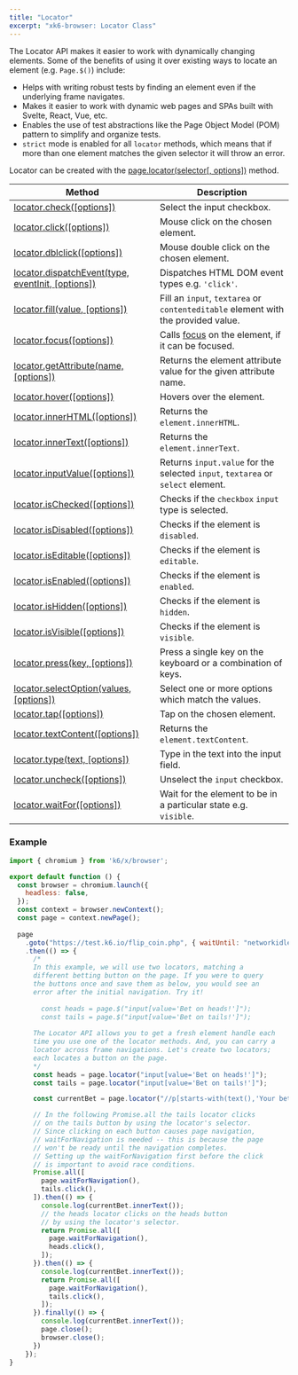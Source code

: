 ```yaml
---
title: "Locator"
excerpt: "xk6-browser: Locator Class"
---
```


The Locator API makes it easier to work with dynamically changing elements. Some of the benefits of using it over existing ways to locate an element (e.g. `Page.$()`) include:

- Helps with writing robust tests by finding an element even if the underlying frame navigates.
- Makes it easier to work with dynamic web pages and SPAs built with Svelte, React, Vue, etc.
- Enables the use of test abstractions like the Page Object Model (POM) pattern to simplify and organize tests.
- `strict` mode is enabled for all `locator` methods, which means that if more than one element matches the given selector it will throw an error.

Locator can be created with the [page.locator(selector[, options])](/javascript-api/xk6-browser/api/page/#page-locator) method.

| Method                                                                                                        | Description                                                                                                                |
|---------------------------------------------------------------------------------------------------------------|----------------------------------------------------------------------------------------------------------------------------|
| [locator.check([options])](/javascript-api/xk6-browser/api/locator/check) <BWIPT id="471"/>                       | Select the input checkbox.                                                                                                 |
| [locator.click([options])](/javascript-api/xk6-browser/api/locator/click) <BWIPT id="471"/>                       | Mouse click on the chosen element.                                                                                        |
| [locator.dblclick([options])](/javascript-api/xk6-browser/api/locator/dblclick) <BWIPT id="469"/>                 | Mouse double click on the chosen element.                                                                                 |
| [locator.dispatchEvent(type, eventInit, [options])](/javascript-api/xk6-browser/api/locator/dispatchevent)        | Dispatches HTML DOM event types e.g. `'click'`.                                                                              |
| [locator.fill(value, [options])](/javascript-api/xk6-browser/api/locator/fill)                                    | Fill an `input`, `textarea` or `contenteditable` element with the provided value.                                          |
| [locator.focus([options])](/javascript-api/xk6-browser/api/locator/focus)                                         | Calls [focus](https://developer.mozilla.org/en-US/docs/Web/API/HTMLElement/focus) on the element, if it can be focused. |
| [locator.getAttribute(name, [options])](/javascript-api/xk6-browser/api/locator/getattribute)                     | Returns the element attribute value for the given attribute name.                                                          |
| [locator.hover([options])](/javascript-api/xk6-browser/api/locator/hover) <BWIPT id="471"/>                       | Hovers over the element.                                                                                                   |
| [locator.innerHTML([options])](/javascript-api/xk6-browser/api/locator/innerhtml)                                 | Returns the `element.innerHTML`.                                                                                           |
| [locator.innerText([options])](/javascript-api/xk6-browser/api/locator/innertext)                                 | Returns the `element.innerText`.                                                                                           |
| [locator.inputValue([options])](/javascript-api/xk6-browser/api/locator/inputvalue)                               | Returns `input.value` for the selected `input`, `textarea` or `select` element.                                            |
| [locator.isChecked([options])](/javascript-api/xk6-browser/api/locator/ischecked)                                 | Checks if the `checkbox` `input` type is selected.                                                                         |
| [locator.isDisabled([options])](/javascript-api/xk6-browser/api/locator/isdisabled)                               | Checks if the element is `disabled`.                                                                                       |
| [locator.isEditable([options])](/javascript-api/xk6-browser/api/locator/iseditable)                               | Checks if the element is `editable`.                                                                                       |
| [locator.isEnabled([options])](/javascript-api/xk6-browser/api/locator/isenabled)                                 | Checks if the element is `enabled`.                                                                                        |
| [locator.isHidden([options])](/javascript-api/xk6-browser/api/locator/ishidden)                                   | Checks if the element is `hidden`.                                                                                         |
| [locator.isVisible([options])](/javascript-api/xk6-browser/api/locator/isvisible)                                 | Checks if the element is `visible`.                                                                                        |
| [locator.press(key, [options])](/javascript-api/xk6-browser/api/locator/press)                                    | Press a single key on the keyboard or a combination of keys.                                                               |
| [locator.selectOption(values, [options])](/javascript-api/xk6-browser/api/locator/selectoption) <BWIPT id="470"/> | Select one or more options which match the values.                                                                         |
| [locator.tap([options])](/javascript-api/xk6-browser/api/locator/tap) <BWIPT id="471"/>                           | Tap on the chosen element.                                                                                                |
| [locator.textContent([options])](/javascript-api/xk6-browser/api/locator/textcontent)                             | Returns the `element.textContent`.                                                                                         |
| [locator.type(text, [options])](/javascript-api/xk6-browser/api/locator/type)                                     | Type in the text into the input field.                                                                                     |
| [locator.uncheck([options])](/javascript-api/xk6-browser/api/locator/uncheck) <BWIPT id="471"/>                   | Unselect the `input` checkbox.                                                                                             |
| [locator.waitFor([options])](/javascript-api/xk6-browser/api/locator/waitfor) <BWIPT id="472"/>                   | Wait for the element to be in a particular state e.g. `visible`.                                                           |

### Example

<CodeGroup labels={[]}>

<!-- eslint-skip -->

```javascript
import { chromium } from 'k6/x/browser';

export default function () {
  const browser = chromium.launch({
    headless: false,
  });
  const context = browser.newContext();
  const page = context.newPage();
  
  page
    .goto("https://test.k6.io/flip_coin.php", { waitUntil: "networkidle" })
    .then(() => {
      /*
      In this example, we will use two locators, matching a
      different betting button on the page. If you were to query
      the buttons once and save them as below, you would see an
      error after the initial navigation. Try it!
    
        const heads = page.$("input[value='Bet on heads!']");
        const tails = page.$("input[value='Bet on tails!']");
    
      The Locator API allows you to get a fresh element handle each
      time you use one of the locator methods. And, you can carry a
      locator across frame navigations. Let's create two locators;
      each locates a button on the page.
      */
      const heads = page.locator("input[value='Bet on heads!']");
      const tails = page.locator("input[value='Bet on tails!']");

      const currentBet = page.locator("//p[starts-with(text(),'Your bet: ')]");

      // In the following Promise.all the tails locator clicks
      // on the tails button by using the locator's selector.
      // Since clicking on each button causes page navigation,
      // waitForNavigation is needed -- this is because the page
      // won't be ready until the navigation completes.
      // Setting up the waitForNavigation first before the click
      // is important to avoid race conditions.
      Promise.all([
        page.waitForNavigation(),
        tails.click(),
      ]).then(() => {
        console.log(currentBet.innerText());
        // the heads locator clicks on the heads button
        // by using the locator's selector.
        return Promise.all([
          page.waitForNavigation(),
          heads.click(),
        ]);
      }).then(() => {
        console.log(currentBet.innerText());
        return Promise.all([
          page.waitForNavigation(),
          tails.click(),
        ]);
      }).finally(() => {
        console.log(currentBet.innerText());
        page.close();
        browser.close();
      })
    });
}
```

</CodeGroup>
